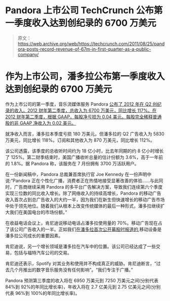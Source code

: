 # Pandora 上市公司 TechCrunch 公布第一季度收入达到创纪录的 6700 万美元

> 原文：<https://web.archive.org/web/https://techcrunch.com/2011/08/25/pandora-posts-record-revenue-of-67m-in-first-quarter-as-a-public-company/>

# 作为上市公司，潘多拉公布第一季度收入达到创纪录的 6700 万美元

作为上市公司的第一季度，音乐流媒体服务 Pandora [公布了 2012 年在 Q2 创纪录的收入。2012 财年第二季度，总收入为 6700 万美元，同比增长 117%。在 2012 财年第二季度，根据 GAAP，每股净亏损为 0.04 美元。每股完全稀释普通股的非 GAAP 净收入为 0.02 美元。](https://web.archive.org/web/20230203100821/http://www.prnewswire.com/news-releases/pandora-reports-record-2q12-financial-results-128410398.html)

就净收入而言，潘多拉本季度亏损 180 万美元。但潘多拉的 Q2 广告收入为 5830 万美元，同比增长 118%。订阅和其他收入为 870 万美元，同比增长 112%。

该公司透露，该季度的总收听时间约为 18 亿小时，比去年同期的约 8 亿小时增长了 125%。第二财季结束时，美国广播收听总量的估计份额为 3.6%，高于一年前的 1.8%。据 Pandora 称，该服务在 7 月份拥有 3700 万活跃用户。

在一份新闻稿中，Pandora 总裁兼首席执行官 Joe Kennedy 在一份声明中说:“Pandora 正在个性化广播，消费者正在热情地接受显著改善的体验……与此同时，广告商继续采用 Pandora 的多平台广告解决方案，导致我们连续第六个季度实现三位数的同比收入增长。除了网络收入的持续高增长，Pandora 的移动广告收入首次占到总广告收入的大约一半，因为我们在新生但快速增长的移动广告市场中处于领先地位。随着我们从根本上改变传统媒体的最后一种形式，潘多拉继续扩大我们在美国电台的市场份额。”

在收益电话会议上，肯尼迪说移动电话占潘多拉使用量的 70%。移动广告现在占了该公司广告收入的一半。正如我们[在潘多拉首次公开募股时报道的](https://web.archive.org/web/20230203100821/https://techcrunch.com/2011/06/15/pandora-stock-ipo/),移动设备是潘多拉公司成长的重要因素。

肯尼迪说，另一个增长领域是潘多拉在汽车中的位置。该公司已经达成了一些交易，包括与福特汽车公司的交易。

肯尼迪还表示，Spotify 对其业务和使用并不构成真正的威胁。肯尼迪断言，“过去几个月推出的数字音乐服务没有任何影响”。“我们专注于广播。”

Pandora 预测第三季度的收入将在 6950 万美元到 7250 万美元之间(分别代表 84%到 92%的年同比增长率)，年收入将在 2.7 亿美元到 2.75 亿美元之间(分别代表 96%到 100%的年同比增长率)。